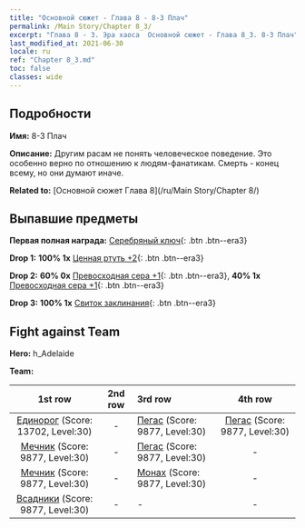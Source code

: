 ```yaml
---
title: "Основной сюжет - Глава 8 - 8-3 Плач"
permalink: /Main Story/Chapter 8_3/
excerpt: "Глава 8 - 3. Эра хаоса  Основной сюжет - Глава 8_3. 8-3 Плач"
last_modified_at: 2021-06-30
locale: ru
ref: "Chapter 8_3.md"
toc: false
classes: wide
---
```


## Подробности

 **Имя:** 8-3 Плач

 **Описание:** Другим расам не понять человеческое поведение. Это особенно верно по отношению к людям-фанатикам. Смерть - конец всему, но они думают иначе.

 **Related to:** [Основной сюжет Глава 8](/ru/Main Story/Chapter 8/)

## Выпавшие предметы

 **Первая полная награда:** [Серебряный ключ](/ItemsRU/con_693/){: .btn .btn--era3}

 **Drop 1:** **100% 1x** [Ценная ртуть +2](/ItemsRU/mat_28/){: .btn .btn--era3}

 **Drop 2:** **60% 0x** [Превосходная сера +1](/ItemsRU/mat_22/){: .btn .btn--era3}, **40% 1x** [Превосходная сера +1](/ItemsRU/mat_22/){: .btn .btn--era3}

 **Drop 3:** **100% 1x** [Свиток заклинания](/ItemsRU/con_694/){: .btn .btn--era3}


## Fight against Team
 **Hero:** h_Adelaide

 **Team:**


  | 1st row | 2nd row | 3rd row | 4th row |
  |:----:|:----:|:----|:----:|
  | [Единорог](/ru/units/Unicorn/) (Score: 13702, Level:30)  | - | [Пегас](/ru/units/Pegasus/) (Score: 9877, Level:30)  | [Пегас](/ru/units/Pegasus/) (Score: 9877, Level:30)  |
  | [Мечник](/ru/units/Swordsman/) (Score: 9877, Level:30)  | - | [Пегас](/ru/units/Pegasus/) (Score: 9877, Level:30)  | - |
  | [Мечник](/ru/units/Swordsman/) (Score: 9877, Level:30)  | - | [Монах](/ru/units/Monk/) (Score: 9877, Level:30)  | - |
  | [Всадники](/ru/units/Cavalier/) (Score: 9877, Level:30)  | - | - | - |


